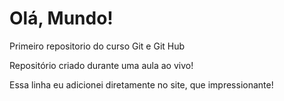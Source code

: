 # Olá, Mundo!
 Primeiro repositorio do curso Git e Git Hub

Repositório criado durante uma aula ao vivo!

Essa linha eu adicionei diretamente no site, que impressionante!
